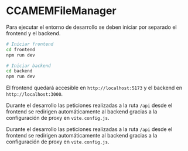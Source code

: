# CCAMEMFileManager

Para ejecutar el entorno de desarrollo se deben iniciar por separado el
frontend y el backend.

```bash
# Iniciar frontend
cd frontend
npm run dev
```

```bash
# Iniciar backend
cd backend
npm run dev
```

El frontend quedará accesible en `http://localhost:5173` y el backend en
`http://localhost:3000`.



Durante el desarrollo las peticiones realizadas a la ruta `/api` desde el
frontend se redirigen automáticamente al backend gracias a la configuración de
proxy en `vite.config.js`.



Durante el desarrollo las peticiones realizadas a la ruta `/api` desde el
frontend se redirigen automáticamente al backend gracias a la configuración de
proxy en `vite.config.js`.
